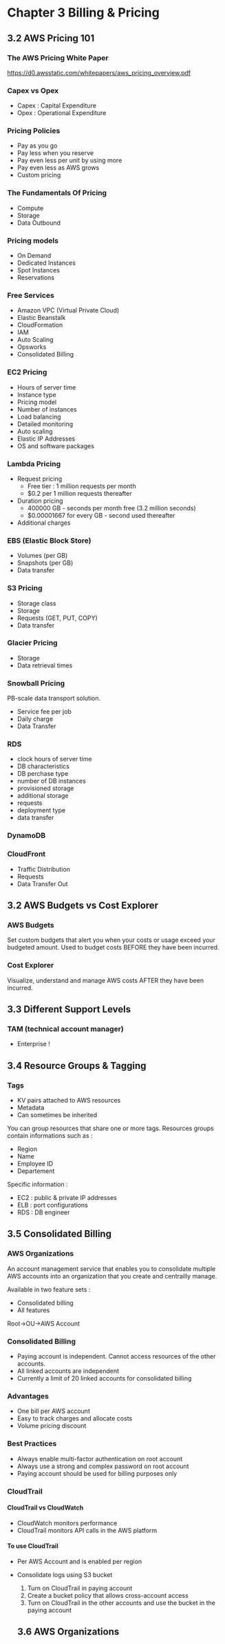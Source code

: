 # Chapter 3 Billing & Pricing

## 3.2 AWS Pricing 101
### The AWS Pricing White Paper
https://d0.awsstatic.com/whitepapers/aws_pricing_overview.pdf

### Capex vs Opex
- Capex : Capital Expenditure
- Opex : Operational Expenditure

### Pricing Policies
- Pay as you go
- Pay less when you reserve
- Pay even less per unit by using more
- Pay even less as AWS grows
- Custom pricing

### The Fundamentals Of Pricing
- Compute
- Storage
- Data Outbound

### Pricing models
- On Demand
- Dedicated Instances
- Spot Instances
- Reservations

### Free Services
- Amazon VPC (Virtual Private Cloud)
- Elastic Beanstalk
- CloudFormation
- IAM
- Auto Scaling
- Opsworks
- Consolidated Billing

### EC2 Pricing
- Hours of server time
- Instance type
- Pricing model
- Number of instances
- Load balancing
- Detailed monitoring
- Auto scaling
- Elastic IP Addresses
- OS and software packages

### Lambda Pricing
- Request pricing
  - Free tier : 1 million requests per month
  - $0.2 per 1 million requests thereafter
- Duration pricing
  - 400000 GB - seconds per month free (3.2 million seconds)
  - $0.00001667 for every GB - second used thereafter
- Additional charges

### EBS (Elastic Block Store)
- Volumes (per GB)
- Snapshots (per GB)
- Data transfer

### S3 Pricing
- Storage class
- Storage
- Requests (GET, PUT, COPY)
- Data transfer

### Glacier Pricing
- Storage
- Data retrieval times

### Snowball Pricing
PB-scale data transport solution.

- Service fee per job
- Daily charge
- Data Transfer

### RDS
- clock hours of server time
- DB characteristics
- DB perchase type
- number of DB instances
- provisioned storage
- additional storage
- requests
- deployment type
- data transfer

### DynamoDB

### CloudFront
- Traffic Distribution
- Requests
- Data Transfer Out

## 3.2 AWS Budgets vs Cost Explorer
### AWS Budgets
Set custom budgets that alert you when your costs or usage exceed your budgeted amount. Used to budget costs BEFORE they have been incurred.

### Cost Explorer
Visualize, understand and manage AWS costs AFTER they have been incurred.

## 3.3 Different Support Levels
### TAM (technical account manager)
- Enterprise !

## 3.4 Resource Groups & Tagging
### Tags
- KV pairs attached to AWS resources
- Metadata
- Can sometimes be inherited

You can group resources that share one or more tags. Resources groups contain informations such as :
- Region
- Name
- Employee ID
- Departement

Specific information : 
- EC2 : public & private IP addresses
- ELB : port configurations
- RDS : DB engineer

## 3.5 Consolidated Billing
### AWS Organizations
An account management service that enables you to consolidate multiple AWS accounts into an organization that you create and centrailly manage.

Available in two feature sets :
- Consolidated billing
- All features

Root->OU->AWS Account

### Consolidated Billing
- Paying account is independent. Cannot access resources of the other accounts.
- All linked accounts are independent
- Currently a limit of 20 linked accounts for consolidated billing

### Advantages
- One bill per AWS account
- Easy to track charges and allocate costs
- Volume pricing discount

### Best Practices
- Always enable multi-factor authentication on root account
- Always use a strong and complex password on root account
- Paying account should be used for billing purposes only

### CloudTrail
#### CloudTrail vs CloudWatch
- CloudWatch monitors performance
- CloudTrail monitors API calls in the AWS platform

#### To use CloudTrail
- Per AWS Account and is enabled per region
- Consolidate logs using S3 bucket
  1. Turn on CloudTrail in paying account
  2. Create a bucket policy that allows cross-account access
  3. Turn on CloudTrail in the other accounts and use the bucket in the paying account
  
  ## 3.6 AWS Organizations
